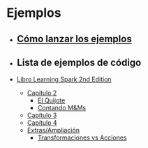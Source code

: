 # Ejemplos

- ## [Cómo lanzar los ejemplos](../README.md)

- ## Lista de ejemplos de código

- [Libro Learning Spark 2nd Edition](learning-spark-2nd-edition/)
  - [Capítulo 2](learning-spark-2nd-edition/capitulo2/)
    - [El Quijote](learning-spark-2nd-edition/capitulo2/el-quijote/)
    - [Contando M&Ms](learning-spark-2nd-edition/capitulo2/contando-m%26m/)
  - [Capítulo 3](learning-spark-2nd-edition/capitulo3/)
  - [Capítulo 4](learning-spark-2nd-edition/capitulo4/)
  - [Extras/Ampliación](learning-spark-2nd-edition/extra/)
    - [Transformaciones vs Acciones](learning-spark-2nd-edition/extra/transformations-vs-actions.md)